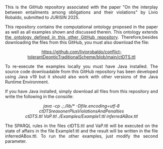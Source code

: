 <p align="justify">
This is the GitHub repository associated with the paper "On the interplay between entailments among obligations and their violations" by Livio Robaldo, submitted to JURISIN 2025.
</p>

<p align="justify">
This repository contains the computational ontology proposed in the paper as well as all examples shown and discussed therein. This ontology extends <a href="https://github.com/liviorobaldo/conflict-tolerantDeonticTraditionalScheme">the ontology defined in this other GitHub repository</a>. Therefore,besides downloading the files from this GitHub, you must also download the file:
</p>
<p align="center">
  <a href="https://github.com/liviorobaldo/conflict-tolerantDeonticTraditionalScheme/blob/main/ctDTS.ttl">https://github.com/liviorobaldo/conflict-tolerantDeonticTraditionalScheme/blob/main/ctDTS.ttl</a>
</p>

<p align="justify">
To re-execute the examples locally you must have Java installed. The source code downloadable from this GitHub repository has been developed using Java v19 but it should also work with other versions of the Java Runtime Environment.
</p>

<p align="justify">
If you have Java installed, simply download all files from this repository and write the following in the consolle:
</p>

<p align="center">
<i>java -cp .;./lib/* -Dfile.encoding=utf-8 ctDTSreasonerPlusViolationsAndPenalties<br> ctDTS.ttl VaP.ttl ./Examples/Example1.ttl inferredABox.ttl</i>
</p>

<p align="justify">
The SPARQL rules in the files ctDTS.ttl and VaP.ttl will be executed on the state of affairs in the file Example1.ttl and the result will be written in the file inferredABox.ttl. To run the other examples, just modify the second parameter.
</p>
